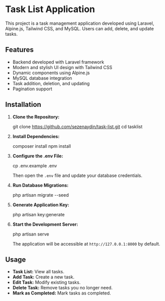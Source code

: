 # Task List Application

This project is a task management application developed using Laravel, Alpine.js, Tailwind CSS, and MySQL. Users can add, delete, and update tasks.

## Features
- Backend developed with Laravel framework
- Modern and stylish UI design with Tailwind CSS
- Dynamic components using Alpine.js
- MySQL database integration
- Task addition, deletion, and updating
- Pagination support

## Installation
1. **Clone the Repository:**

   git clone https://github.com/sezenaydin/task-list.git
   cd tasklist


2. **Install Dependencies:**

   composer install
   npm install


3. **Configure the .env File:**

   cp .env.example .env

   Then open the `.env` file and update your database credentials.

4. **Run Database Migrations:**

   php artisan migrate --seed


5. **Generate Application Key:**

   php artisan key:generate


6. **Start the Development Server:**

   php artisan serve

   The application will be accessible at `http://127.0.0.1:8000` by default.

## Usage
- **Task List:** View all tasks.
- **Add Task:** Create a new task.
- **Edit Task:** Modify existing tasks.
- **Delete Task:** Remove tasks you no longer need.
- **Mark as Completed:** Mark tasks as completed.




